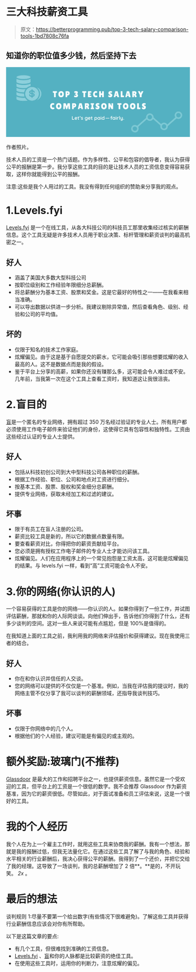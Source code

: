 # 三大科技薪资工具

> 原文：<https://betterprogramming.pub/top-3-tech-salary-comparison-tools-1bd7808c76fa>

## 知道你的职位值多少钱，然后坚持下去

![](img/936243346d4a48c46fcbf4635fc23dcb.png)

作者照片。

技术人员的工资是一个热门话题。作为多样性、公平和包容的倡导者，我认为获得公平的报酬是第一步。我分享这些工具的目的是让技术人员的工资信息变得容易获取，这样你就能得到公平的报酬。

注意:这些是我个人用过的工具。我没有得到任何组织的赞助来分享我的观点。

# 1.Levels.fyi

[Levels.fyi](https://www.levels.fyi/) 是一个在线工具，从各大科技公司的科技员工那里收集经过核实的薪酬信息。这个工具无疑是许多技术人员用于职业决策、标杆管理和薪资谈判的最高机密之一。

## **好人**

*   涵盖了美国大多数大型科技公司
*   按职位级别和工作经验年限细分总薪酬。
*   将总薪酬分为基本工资、股票和奖金。这是它最好的特性之一——在我看来相当准确。
*   可以导出数据以供进一步分析。我建议剔除异常值，然后查看角色、级别、经验和公司的平均值。

## **坏的**

*   仅限于知名的技术工作家庭。
*   炫耀偏见。由于这是基于自愿提交的薪水，它可能会吸引那些想要炫耀的收入最高的人。这不是数据点而是我的假设。
*   鉴于平台上分享的高薪，如果你还没有赚那么多，这可能会令人难过或不安。几年前，当我第一次在这个工具上查看工资时，我知道这让我很沮丧。

# 2.盲目的

[盲](https://www.teamblind.com/salaryComparison)是一个匿名的专业网络，拥有超过 350 万名经过验证的专业人士。所有用户都必须使用工作电子邮件来验证他们的身份，这使得它具有包容性和独特性。工资由这些经过认证的专业人士提供。

## 好人

*   包括从科技初创公司到大中型科技公司各种职位的薪酬。
*   根据工作经验、职位、公司和地点对工资进行细分。
*   按基本工资、股票、股权和奖金细分总薪酬。
*   提供专业网络，获取未经加工和过滤的建议。

## 坏事

*   限于有员工在盲人注册的公司。
*   薪资比较工具是新的，所以它的数据点数量有限。
*   要查看薪资对比，你得把你的薪资贡献给平台。
*   您必须是拥有授权工作电子邮件的专业人士才能访问该工具。
*   炫耀偏见。人们在应用程序上的一个常见抱怨是工资太高，这可能是炫耀偏见的结果。与 levels.fyi 一样，看到“高”工资可能会令人不安。

# 3.你的网络(你认识的人)

一个容易获得的工具是你的网络——你认识的人。如果你得到了一份工作，并试图评估薪酬，那就和你的人际网谈谈。向他们伸出手，告诉他们你得到了什么，还有多少谈判的空间。这对一些人来说可能有点尴尬，但是 100%是值得的。

在我知道上面的工具之前，我利用我的网络来评估报价和获得建议。现在我使用三者的结合。

## 好人

*   你在和你认识并信任的人交谈。
*   您的网络可以提供的不仅仅是一个基准。例如，当我在评估我的提议时，我的网络主管不仅分享了我可以谈判的薪酬领域，还指导我谈判技巧。

## 坏事

*   仅限于你网络中的几个人。
*   根据他们的个人经验，建议可能是有偏见的或主观的。

# 额外奖励:玻璃门(不推荐)

[Glassdoor](https://www.glassdoor.com/member/home/index.htm) 是最大的工作和招聘平台之一，也提供薪资信息。虽然它是一个受欢迎的工具，但平台上的工资是一个很低的数字。我不会推荐 Glassdoor 作为薪资基准，因为它的薪资很低。尽管如此，对于面试准备和员工评估来说，这是一个很好的工具。

# 我的个人经历

我个人在为上一个雇主工作时，就用这些工具来协商我的薪酬。我有一个想法，那就是我的报酬过低，但我无法量化它。在通过这些工具了解了与我的角色、经验和水平相关的行业薪酬后，我决心获得公平的薪酬。我得到了一个还价，并把它交给了我的经理。这导致了一场谈判，我的总薪酬增加了 2 倍**。**是的，不开玩笑。 *2x* 。

# 最后的想法

谈判规则 1:尽量不要第一个给出数字(有些情况下很难避免)。了解这些工具并获得行业薪酬信息应该会对你有所帮助。

以下是这篇文章的要点:

*   有几个工具，但很难找到准确的工资信息。
*   [Levels.fyi](http://Levels.fyi) 、[盲](https://www.teamblind.com/salaryComparison)和你的人脉都是比较薪资的绝佳工具。
*   在使用这些工具时，运用你的判断力，注意炫耀的偏见。